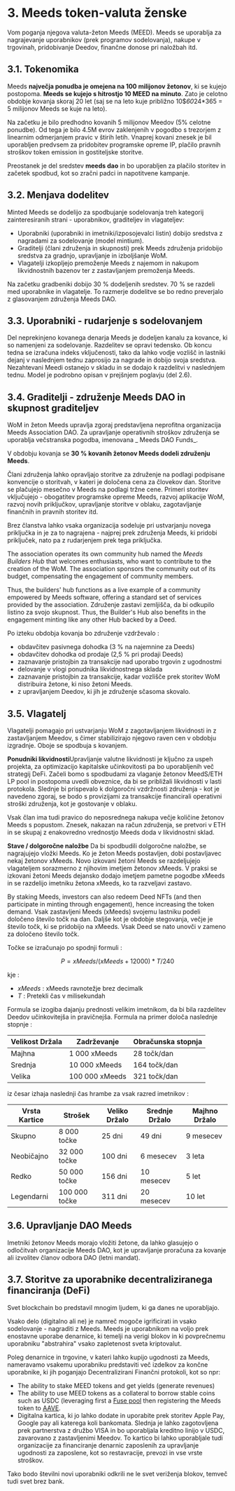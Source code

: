 # 3. Meeds token-valuta ženske

Vom poganja njegova valuta-žeton Meeds (MEED). Meeds se uporablja za nagrajevanje uporabnikov (prek programov sodelovanja), nakupe v trgovinah, pridobivanje Deedov, finančne donose pri naložbah itd.

## 3.1. Tokenomika

Meeds **največja ponudba je omejena na 100 milijonov žetonov**, ki se kujejo postopoma. **Meeds se kujejo s hitrostjo 10 MEED na minuto**. Zato je celotno obdobje kovanja skoraj 20 let (saj se na leto kuje približno 10$*60*24*365 = 5 milijonov Meeds se kuje na leto).

Na začetku je bilo predhodno kovanih 5 milijonov Meedov (5% celotne ponudbe). Od tega je bilo 4.5M evrov zaklenjenih v pogodbo s trezorjem z linearnim odmerjanjem pravic v štirih letih. Vnaprej kovani znesek je bil uporabljen predvsem za pridobitev programske opreme IP, plačilo pravnih stroškov token emission in gostiteljske storitve.

Preostanek je del sredstev __meeds dao__ in bo uporabljen za plačilo storitev in začetek spodbud, kot so zračni padci in napotitvene kampanje.


## 3.2. Menjava dodelitev

Minted Meeds se dodelijo za spodbujanje sodelovanja treh kategorij zainteresiranih strani - uporabnikov, graditeljev in vlagateljev:

- Uporabniki (uporabniki in imetniki/izposojevalci listin) dobijo sredstva z nagradami za sodelovanje (model mintium).
- Graditelji (člani združenja in skupnosti) prek Meeds združenja pridobijo sredstva za gradnjo, upravljanje in izboljšanje WoM.
- Vlagatelji izkopljejo premoženje Meeds z najemom in nakupom likvidnostnih bazenov ter z zastavljanjem premoženja Meeds.

Na začetku gradbeniki dobijo 30 % dodeljenih sredstev. 70 % se razdeli med uporabnike in vlagatelje. To razmerje dodelitve se bo redno preverjalo z glasovanjem združenja Meeds DAO.

## 3.3. Uporabniki - rudarjenje s sodelovanjem

Del neprekinjeno kovanega denarja Meeds je dodeljen kanalu za kovance, ki so namenjeni za sodelovanje. Razdelitev se opravi tedensko. Ob koncu tedna se izračuna indeks vključenosti, tako da lahko vodje vozlišč in lastniki dejanj v naslednjem tednu zaprosijo za nagrade in dobijo svoja sredstva. Nezahtevani Meedi ostanejo v skladu in se dodajo k razdelitvi v naslednjem tednu. Model je podrobno opisan v prejšnjem poglavju (del 2.6).

## 3.4. Graditelji - združenje Meeds DAO in skupnost graditeljev

WoM in žeton Meeds upravlja zgoraj predstavljena neprofitna organizacija Meeds Association DAO. Za upravljanje operativnih stroškov združenja se uporablja večstranska pogodba, imenovana _ Meeds DAO Funds_.

V obdobju kovanja se **30 % kovanih žetonov Meeds dodeli združenju Meeds**.

Člani združenja lahko opravljajo storitve za združenje na podlagi podpisane konvencije o storitvah, v kateri je določena cena za človekov dan. Storitve se plačujejo mesečno v Meeds na podlagi tržne cene. Primeri storitev vključujejo - obogatitev programske opreme Meeds, razvoj aplikacije WoM, razvoj novih priključkov, upravljanje storitve v oblaku, zagotavljanje finančnih in pravnih storitev itd.

Brez članstva lahko vsaka organizacija sodeluje pri ustvarjanju novega priključka in je za to nagrajena - najprej prek združenja Meeds, ki pridobi priključek, nato pa z rudarjenjem prek tega priključka.

The association operates its own community hub named the _Meeds Builders Hub_ that welcomes enthusiasts, who want to contribute to the creation of the WoM. The association sponsors the community out of its budget, compensating the engagement of community members.

Thus, the builders' hub functions as a live example of a community empowered by Meeds software, offering a standard set of services provided by the association. Združenje zastavi zemljišča, da bi odkupilo listino za svojo skupnost. Thus, the Builder's Hub also benefits in the engagement minting like any other Hub backed by a Deed.

Po izteku obdobja kovanja bo združenje vzdrževalo :

- obdavčitev pasivnega dohodka (3 % na najemnine za Deeds)
- obdavčitev dohodka od prodaje (2,5 % pri prodaji Deeds)
- zaznavanje pristojbin za transakcije nad uporabo trgovin z ugodnostmi
- delovanje v vlogi ponudnika likvidnostnega sklada
- zaznavanje pristojbin za transakcije, kadar vozlišče prek storitev WoM distribuira žetone, ki niso žetoni Meeds.
- z upravljanjem Deedov, ki jih je združenje sčasoma skovalo.


## 3.5. Vlagatelj

Vlagatelji pomagajo pri ustvarjanju WoM z zagotavljanjem likvidnosti in z zastavljanjem Meedov, s čimer stabilizirajo njegovo raven cen v obdobju izgradnje. Oboje se spodbuja s kovanjem.

**Ponudniki likvidnosti**Upravljanje valutne likvidnosti je ključno za uspeh projekta, za optimizacijo kapitalske učinkovitosti pa bo uporabljenih več strategij DeFi. Začeli bomo s spodbudami za vlaganje žetonov MeedS/ETH LP pool in postopoma uvedli obveznice, da bi se približali likvidnosti v lasti protokola. Slednje bi prispevalo k dolgoročni vzdržnosti združenja - kot je navedeno zgoraj, se bodo s provizijami za transakcije financirali operativni stroški združenja, kot je gostovanje v oblaku.

Vsak član ima tudi pravico do neposrednega nakupa večje količine žetonov Meeds s popustom. Znesek, nakazan na račun združenja, se pretvori v ETH in se skupaj z enakovredno vrednostjo Meeds doda v likvidnostni sklad.

**Stave / dolgoročne naložbe** Da bi spodbudili dolgoročne naložbe, se nagrajujejo vložki Meeds. Ko je žeton Meeds postavljen, dobi postavljavec nekaj žetonov xMeeds. Novo izkovani žetoni Meeds se razdeljujejo vlagateljem sorazmerno z njihovim imetjem žetonov xMeeds. V praksi se izkovani žetoni Meeds dejansko dodajo imetjem pametne pogodbe xMeeds in se razdelijo imetniku žetona xMeeds, ko ta razveljavi zastavo.

By staking Meeds, investors can also redeem Deed NFTs (and then participate in minting through engagement), hence increasing the token demand. Vsak zastavljeni Meeds (xMeeds) svojemu lastniku podeli določeno število točk na dan. Daljše kot je obdobje stegovanja, večje je število točk, ki se pridobijo na xMeeds. Vsak Deed se nato unovči v zameno za določeno število točk.

Točke se izračunajo po spodnji formuli :

 $$ P = xMeeds / (xMeeds + 12000) * T / 240 $$

 kje :

- $xMeeds$ : xMeeds ravnotežje brez decimalk
- $T$ : Pretekli čas v milisekundah

Formula se izogiba dajanju prednosti velikim imetnikom, da bi bila razdelitev Deedov učinkovitejša in pravičnejša. Formula na primer določa naslednje stopnje :

| **Velikost Držala** | **Zadrževanje** | **Obračunska stopnja** |
| ------------------- | --------------- | ---------------------- |
| Majhna              | 1 000 xMeeds    | 28 točk/dan            |
| Srednja             | 10 000 xMeeds   | 164 točk/dan           |
| Velika              | 100 000 xMeeds  | 321 točk/dan           |


iz česar izhaja naslednji čas hrambe za vsak razred imetnikov :

| **Vrsta Kartice** | **Strošek**   | **Veliko Držalo** | **Srednje Držalo** | **Majhno Držalo** |
| ----------------- | ------------- | ----------------- | ------------------ | ----------------- |
| Skupno            | 8 000 točke   | 25 dni            | 49 dni             | 9 mesecev         |
| Neobičajno        | 32 000 točke  | 100 dni           | 6 mesecev          | 3 leta            |
| Redko             | 50 000 točke  | 156 dni           | 10 mesecev         | 5 let             |
| Legendarni        | 100 000 točke | 311 dni           | 20 mesecev         | 10 let            |

## 3.6. Upravljanje DAO Meeds

Imetniki žetonov Meeds morajo vložiti žetone, da lahko glasujejo o odločitvah organizacije Meeds DAO, kot je upravljanje proračuna za kovanje ali izvolitev članov odbora DAO (letni mandat).

## 3.7. Storitve za uporabnike decentraliziranega financiranja (DeFi)

Svet blockchain bo predstavil mnogim ljudem, ki ga danes ne uporabljajo.

Vsako delo (digitalno ali ne) je namreč mogoče igrificirati in vsako sodelovanje - nagraditi z Meeds. Meeds je uporabnikom na voljo prek enostavne uporabe denarnice, ki temelji na verigi blokov in ki povprečnemu uporabniku "abstrahira" vsako zapletenost sveta kriptovalut.

Poleg denarnice in trgovine, v kateri lahko kupijo ugodnosti za Meeds, nameravamo vsakemu uporabniku predstaviti več izdelkov za končne uporabnike, ki jih poganjajo Decentralizirani Finančni protokoli, kot so npr:

- The ability to stake MEED tokens and get yields (generate revenues)
- The ability to use MEED tokens as a collateral to borrow stable coins such as USDC (leveraging first a [Fuse pool](https://app.rari.capital/fuse) then registering the Meeds token to [AAVE](https://aave.com/).
- Digitalna kartica, ki jo lahko dodate in uporabite prek storitev Apple Pay, Google pay ali katerega koli bankomata. Slednja je lahko zagotovljena prek partnerstva z družbo VISA in bo uporabljala kreditno linijo v USDC, zavarovano z zastavljenimi Meedov. To kartico bi lahko uporabljale tudi organizacije za financiranje denarnic zaposlenih za upravljanje ugodnosti za zaposlene, kot so restavracije, prevozi in vse vrste stroškov.

Tako bodo številni novi uporabniki odkrili ne le svet veriženja blokov, temveč tudi svet brez bank.

 
